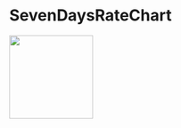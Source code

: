 # SevenDaysRateChart
<div>
 <img src='https://github.com/zhengshangxin/SevenDaysRateChart/senven_days_rate_chart.png' width="150px"/>
</div>
